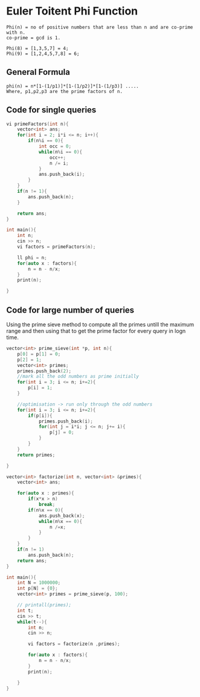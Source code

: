 # Euler Toitent Phi Function

```
Phi(n) = no of positive numbers that are less than n and are co-prime with n. 
co-prime = gcd is 1. 

Phi(8) = [1,3,5,7] = 4;
Phi(9) = [1,2,4,5,7,8] = 6;
```

## General Formula
```
phi(n) = n*[1-(1/p1)]*[1-(1/p2)]*[1-(1/p3)] .....
Where, p1,p2,p3 are the prime factors of n. 
```
## Code for single queries
```cpp
vi primeFactors(int n){
	vector<int> ans;
	for(int i = 2; i*i <= n; i++){
		if(n%i == 0){
			int occ = 0;
			while(n%i == 0){
				occ++;
				n /= i;
			}
			ans.push_back(i);
		}
	}
	if(n != 1){
		ans.push_back(n);
	}

	return ans;
}

int main(){
	int n;
	cin >> n;
	vi factors = primeFactors(n);

	ll phi = n;
	for(auto x : factors){
		n = n - n/x;
	}
	print(n);

}
```

## Code for large number of queries
Using the prime sieve method to compute all the primes untill the maximum range 
and then using that to get the prime factor for every query in logn time. 
```cpp
vector<int> prime_sieve(int *p, int n){
	p[0] = p[1] = 0;
	p[2] = 1;
	vector<int> primes;
	primes.push_back(2);
	//mark all the odd numbers as prime initially
	for(int i = 3; i <= n; i+=2){
		p[i] = 1;
	}

	//optimisation -> run only through the odd numbers
	for(int i = 3; i <= n; i+=2){
		if(p[i]){
			primes.push_back(i);
			for(int j = i*i; j <= n; j+= i){
				p[j] = 0;
			}
		}
	}
	return primes;

}

vector<int> factorize(int n, vector<int> &primes){
	vector<int> ans;

	for(auto x : primes){
		if(x*x > n)
			break;
		if(n%x == 0){
			ans.push_back(x);
			while(n%x == 0){
				n /=x;
			}
		}
	}
	if(n != 1)
		ans.push_back(n);
	return ans;
}

int main(){
	int N = 1000000;
	int p[N] = {0};
	vector<int> primes = prime_sieve(p, 100);

	// printall(primes);
	int t;
	cin >> t;
	while(t--){
		int n;
		cin >> n;

		vi factors = factorize(n ,primes);

		for(auto x : factors){
			n = n - n/x;
		}
		print(n);

	}
}
```
